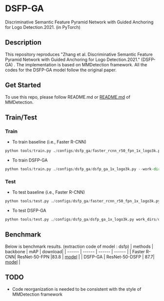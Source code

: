 # DSFP-GA
Discriminative Semantic Feature Pyramid Network with Guided Anchoring for Logo Detection.2021. (in PyTorch)

## Description
This repository reproduces "Zhang et al. Discriminative Semantic Feature Pyramid Network with Guided Anchoring for Logo Detection.2021." (DSFP-GA) . The implementation is based on MMDetection framework. All the codes for the DSFP-GA model follow the original paper.

## Get Started
To use this repo, please follow README.md or [README.md](https://github.com/open-mmlab/mmdetection/blob/master/README.md) of MMDetection.

## Train/Test
### Train
* To train baseline (i.e., Faster R-CNN)
```Python
python tools/train.py ./configs/dsfp_ga/faster_rcnn_r50_fpn_1x_logo3k.py --work-dir work_dirs/faster_rcnn_r50_fpn_1x_logo3k
```
* To train DSFP-GA
```Python
python tools/train.py ./configs/dsfp_ga/dsfp_ga_1x_logo3k.py --work-dir work_dirs/dsfp_ga_1x_logo3k
```

### Test
* To test baseline (i.e., Faster R-CNN)
```Python
python tools/test.py ./configs/dsfp_ga/faster_rcnn_r50_fpn_1x_logo3k.py work_dirs/faster_rcnn_r50_fpn_1x_logo3k/faster_rcnn_r50_fpn_1x_logo3k.pth --eval mAP
```
* To test DSFP-GA
```Python
python tools/test.py ./configs/dsfp_ga/dsfp_ga_1x_logo3k.py work_dirs/dsfp_ga_1x_logo3k/dsfp_ga_1x_logo3k.pth --eval mAP
```

## Benchmark
Below is benchmark results. (extraction code of model : dsfp)
| methods | backbone | mAP | download|
| ------ | ------ | ------ | ------ |
| Faster R-CNN| ResNet-50-FPN |83.8 |  [model](https://pan.baidu.com/s/1Xw5PlWLcN5dzRqnrceJqug ) |
| DSFP-GA | ResNet-50-DSFP | 87.7|  [model](https://pan.baidu.com/s/1Xw5PlWLcN5dzRqnrceJqug ) |

## TODO
* Code reorganization is needed to be consistent with the style of MMDetection framework

